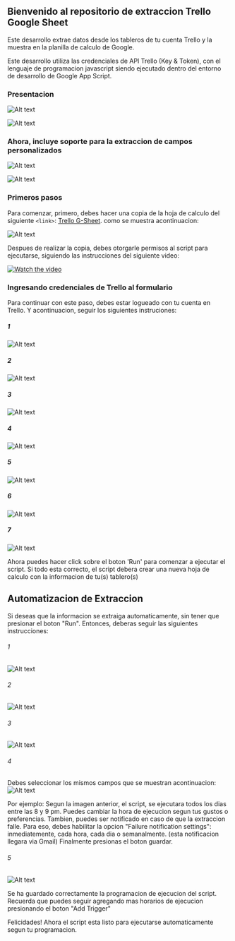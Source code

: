 ## Bienvenido al repositorio de extraccion Trello Google Sheet
Este desarrollo extrae datos desde los tableros de tu cuenta Trello y la muestra en la planilla de calculo de Google.

Este desarrollo utiliza las credenciales de API Trello (Key & Token), con el lenguaje de programacion javascript siendo ejecutado dentro del entorno de desarrollo de Google App Script.



### Presentacion
![Alt text](/../Images_guide/Images_guide/Home%20Trello.png?raw=true)

![Alt text](/../Images_guide/Images_guide/Home%20Dashboard.png?raw=true)

### Ahora, incluye soporte para la extraccion de campos personalizados
![Alt text](/../Images_guide/Images_guide/Custom%20fields/Custom%20fields%20Dashboard.png?raw=true)


![Alt text](/../Images_guide/Images_guide/Custom%20fields/Custom%20filed%20Sheet.png?raw=true)


### Primeros pasos
Para comenzar, primero, debes hacer una copia de la hoja de calculo del siguiente `<link>`: [Trello G-Sheet]( https://docs.google.com/spreadsheets/d/1o-nKx_6y-E0C9cCkjcaz4D7OjH0u3vd7qbsrkDOtb9s/edit?usp=sharing).  como se muestra acontinuacion:

![Alt text](/../Images_guide/Images_guide/0%20-%20Starting%20with%20Trello/Make%20a%20copy.png?raw=true)


Despues de realizar la copia, debes otorgarle permisos al script para ejecutarse, siguiendo las instrucciones del siguiente video:

[![Watch the video](https://drive.google.com/uc?export=view&id=17br46Mh5t74vHkpNhBjq_z7PkAznZNag)](https://drive.google.com/file/d/1kVLpnNUcOzXMxdfE90zXgCBfNxIUKby-/preview)

### Ingresando credenciales de Trello al formulario

Para continuar con este paso, debes estar logueado con tu cuenta en Trello. Y acontinuacion, seguir los siguientes instruciones:
##### 1
![Alt text](/../Images_guide/Images_guide/1%20-%20Credentials/5.png?raw=true)
##### 2
![Alt text](/../Images_guide/Images_guide/1%20-%20Credentials/6.png?raw=true)
##### 3
![Alt text](/../Images_guide/Images_guide/1%20-%20Credentials/7.png?raw=true)
##### 4
![Alt text](/../Images_guide/Images_guide/1%20-%20Credentials/8.png?raw=true)
##### 5
![Alt text](/../Images_guide/Images_guide/1%20-%20Credentials/9.png?raw=true)
##### 6
![Alt text](/../Images_guide/Images_guide/1%20-%20Credentials/10.png?raw=true)
##### 7
![Alt text](/../Images_guide/Images_guide/1%20-%20Credentials/11.png?raw=true)

Ahora puedes hacer click sobre el boton 'Run' para comenzar a ejecutar el script. 
Si todo esta correcto, el script debera crear una nueva hoja de calculo con la informacion  de tu(s) tablero(s)

## Automatizacion de Extraccion

Si deseas que la informacion se extraiga automaticamente, sin tener que presionar el boton "Run". Entonces, deberas seguir las siguientes instrucciones:

###### 1
![Alt text](/../Images_guide/Images_guide/2%20-%20Automatization/1.png?raw=true)
###### 2
![Alt text](/../Images_guide/Images_guide/2%20-%20Automatization/2.png?raw=true)
###### 3
![Alt text](/../Images_guide/Images_guide/2%20-%20Automatization/3.png?raw=true)
###### 4
Debes seleccionar los mismos campos que se muestran acontinuacion:
![Alt text](/../Images_guide/Images_guide/2%20-%20Automatization/4.png?raw=true)

Por ejemplo: Segun la imagen anterior, el script, se ejecutara todos los dias entre las 8 y 9 pm. Puedes cambiar la hora de ejecucion segun tus gustos o preferencias.
Tambien, puedes ser notificado en caso de que la extraccion falle. Para eso, debes habilitar la opcion "Failure notification settings": inmediatemente, cada hora, cada dia o semanalmente. (esta notificacion llegara via Gmail)
Finalmente presionas el boton guardar.

###### 5
![Alt text](/../Images_guide/Images_guide/2%20-%20Automatization/5.png?raw=true)

Se ha guardado correctamente la programacion de ejecucion del script. Recuerda que puedes seguir agregando mas horarios de ejecucion presionando el boton "Add Trigger"

Felicidades! Ahora el script esta listo para ejecutarse automaticamente segun tu programacion. 



